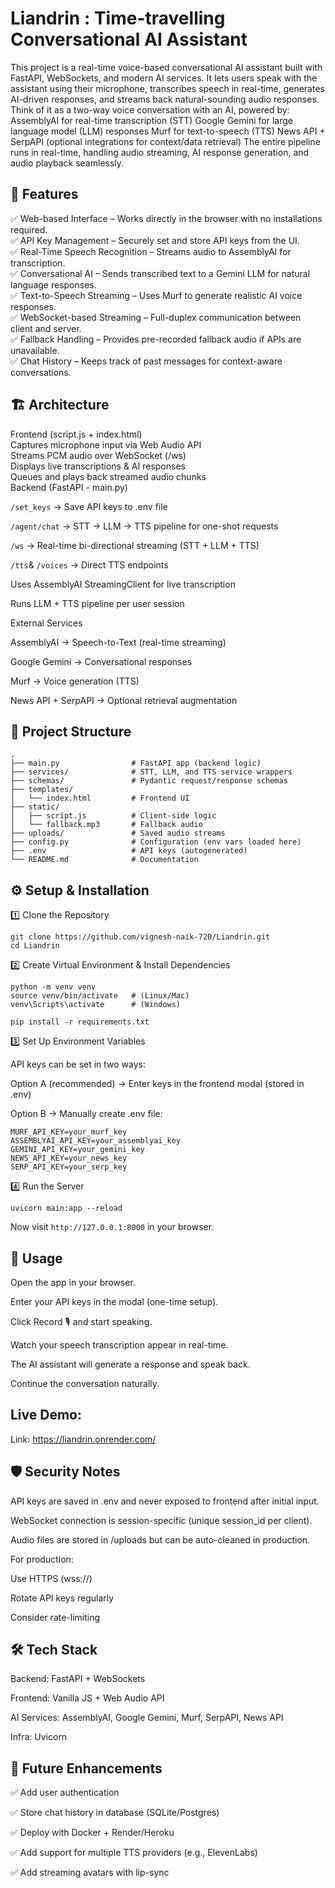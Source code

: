 # Liandrin : Time-travelling Conversational AI Assistant

This project is a real-time voice-based conversational AI assistant built with FastAPI, WebSockets, and modern AI services. It lets users speak with the assistant using their microphone, transcribes speech in real-time, generates AI-driven responses, and streams back natural-sounding audio responses.
Think of it as a two-way voice conversation with an AI, powered by:
AssemblyAI for real-time transcription (STT)
Google Gemini for large language model (LLM) responses
Murf for text-to-speech (TTS)
News API + SerpAPI (optional integrations for context/data retrieval)
The entire pipeline runs in real-time, handling audio streaming, AI response generation, and audio playback seamlessly.

## 🚀 Features

✅ Web-based Interface – Works directly in the browser with no installations required.</br>
✅ API Key Management – Securely set and store API keys from the UI.</br>
✅ Real-Time Speech Recognition – Streams audio to AssemblyAI for transcription.</br>
✅ Conversational AI – Sends transcribed text to a Gemini LLM for natural language responses.</br>
✅ Text-to-Speech Streaming – Uses Murf to generate realistic AI voice responses.</br>
✅ WebSocket-based Streaming – Full-duplex communication between client and server.</br>
✅ Fallback Handling – Provides pre-recorded fallback audio if APIs are unavailable.</br>
✅ Chat History – Keeps track of past messages for context-aware conversations.</br>

## 🏗️ Architecture

Frontend (script.js + index.html)</br>
Captures microphone input via Web Audio API</br>
Streams PCM audio over WebSocket (/ws)</br>
Displays live transcriptions & AI responses</br>
Queues and plays back streamed audio chunks</br>
Backend (FastAPI - main.py)</br>

```/set_keys``` → Save API keys to .env file

```/agent/chat``` → STT → LLM → TTS pipeline for one-shot requests

```/ws``` → Real-time bi-directional streaming (STT + LLM + TTS)

```/tts```& ```/voices``` → Direct TTS endpoints

Uses AssemblyAI StreamingClient for live transcription

Runs LLM + TTS pipeline per user session

External Services

AssemblyAI → Speech-to-Text (real-time streaming)

Google Gemini → Conversational responses

Murf → Voice generation (TTS)

News API + SerpAPI → Optional retrieval augmentation

## 📂 Project Structure
```
.
├── main.py                # FastAPI app (backend logic)
├── services/              # STT, LLM, and TTS service wrappers
├── schemas/               # Pydantic request/response schemas
├── templates/
│   └── index.html         # Frontend UI
├── static/
│   ├── script.js          # Client-side logic
│   └── fallback.mp3       # Fallback audio
├── uploads/               # Saved audio streams
├── config.py              # Configuration (env vars loaded here)
├── .env                   # API keys (autogenerated)
└── README.md              # Documentation
```
## ⚙️ Setup & Installation</br>
1️⃣ Clone the Repository</br>
```
git clone https://github.com/vignesh-naik-720/Liandrin.git
cd Liandrin
```
2️⃣ Create Virtual Environment & Install Dependencies</br>
```
python -m venv venv
source venv/bin/activate   # (Linux/Mac)
venv\Scripts\activate      # (Windows)

pip install -r requirements.txt
```
3️⃣ Set Up Environment Variables

API keys can be set in two ways:

Option A (recommended) → Enter keys in the frontend modal (stored in .env)

Option B → Manually create .env file:
```
MURF_API_KEY=your_murf_key
ASSEMBLYAI_API_KEY=your_assemblyai_key
GEMINI_API_KEY=your_gemini_key
NEWS_API_KEY=your_news_key
SERP_API_KEY=your_serp_key
```
4️⃣ Run the Server
```
uvicorn main:app --reload
```

Now visit ```http://127.0.0.1:8000```
 in your browser.

## 🎤 Usage

Open the app in your browser.

Enter your API keys in the modal (one-time setup).

Click Record 🎙️ and start speaking.

Watch your speech transcription appear in real-time.

The AI assistant will generate a response and speak back.

Continue the conversation naturally.

## Live Demo:
Link: https://liandrin.onrender.com/

## 🛡️ Security Notes

API keys are saved in .env and never exposed to frontend after initial input.

WebSocket connection is session-specific (unique session_id per client).

Audio files are stored in /uploads but can be auto-cleaned in production.

For production:

Use HTTPS (wss://)

Rotate API keys regularly

Consider rate-limiting

## 🛠️ Tech Stack

Backend: FastAPI + WebSockets

Frontend: Vanilla JS + Web Audio API

AI Services: AssemblyAI, Google Gemini, Murf, SerpAPI, News API

Infra: Uvicorn

## 📌 Future Enhancements

✅ Add user authentication</br>

✅ Store chat history in database (SQLite/Postgres)</br>

✅ Deploy with Docker + Render/Heroku</br>

✅ Add support for multiple TTS providers (e.g., ElevenLabs)</br>

✅ Add streaming avatars with lip-sync</br>

